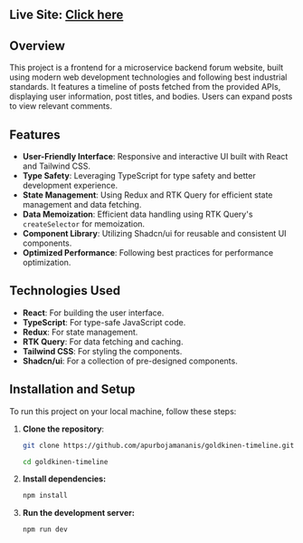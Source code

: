## Live Site: [Click here](https://gktimeline.netlify.app/)

## Overview

This project is a frontend for a microservice backend forum website, built using modern web development technologies and following best industrial standards. It features a timeline of posts fetched from the provided APIs, displaying user information, post titles, and bodies. Users can expand posts to view relevant comments.

## Features

- **User-Friendly Interface**: Responsive and interactive UI built with React and Tailwind CSS.
- **Type Safety**: Leveraging TypeScript for type safety and better development experience.
- **State Management**: Using Redux and RTK Query for efficient state management and data fetching.
- **Data Memoization**: Efficient data handling using RTK Query's `createSelector` for memoization.
- **Component Library**: Utilizing Shadcn/ui for reusable and consistent UI components.
- **Optimized Performance**: Following best practices for performance optimization.

## Technologies Used

- **React**: For building the user interface.
- **TypeScript**: For type-safe JavaScript code.
- **Redux**: For state management.
- **RTK Query**: For data fetching and caching.
- **Tailwind CSS**: For styling the components.
- **Shadcn/ui**: For a collection of pre-designed components.

## Installation and Setup

To run this project on your local machine, follow these steps:

1. **Clone the repository**:
   ```sh
   git clone https://github.com/apurbojamananis/goldkinen-timeline.git
   ```
   ```sh
   cd goldkinen-timeline
   ```
2. **Install dependencies:**
   ```sh
   npm install
   ```
3. **Run the development server:**
   ```sh
   npm run dev
   ```
